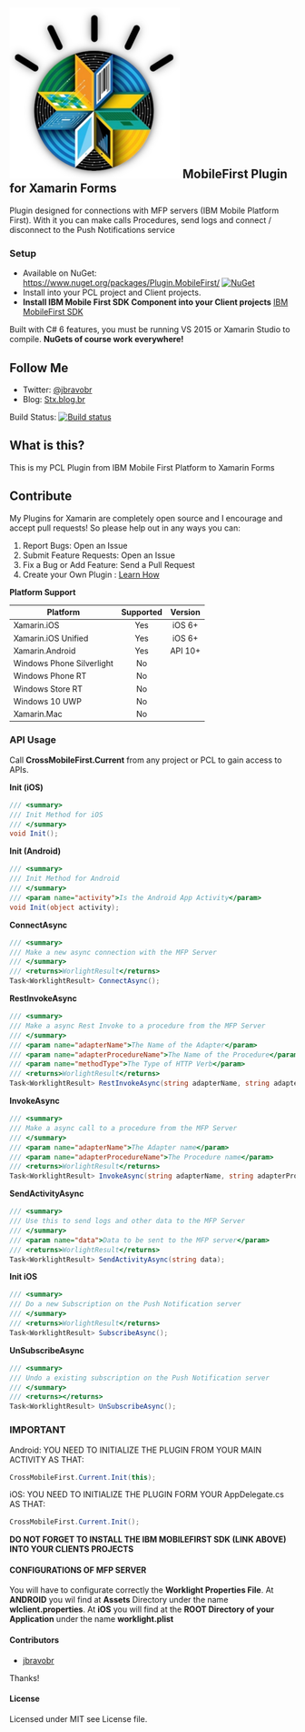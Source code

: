 ## ![](https://raw.githubusercontent.com/jbravobr/Xamarin.Plugins/master/mobilefirst.png) MobileFirst Plugin for Xamarin Forms

Plugin designed for connections with MFP servers (IBM Mobile Platform First). With it you can make calls Procedures, send logs and connect / disconnect to the Push Notifications service
### Setup
* Available on NuGet: https://www.nuget.org/packages/Plugin.MobileFirst/ [![NuGet](https://img.shields.io/nuget/v/Plugin.MobileFirst.svg?label=NuGet)](https://www.nuget.org/packages/Plugin.MobileFirst/)
* Install into your PCL project and Client projects.
* **Install IBM Mobile First SDK Component into your Client projects** [IBM MobileFirst SDK ](https://components.xamarin.com/view/ibm-worklight)

Built with C# 6 features, you must be running VS 2015 or Xamarin Studio to compile. **NuGets of course work everywhere!**

## Follow Me
* Twitter: [@jbravobr](http://twitter.com/jbravobr)
* Blog: [Stx.blog.br](http://stx.blog.br)

Build Status: [![Build status](https://ci.appveyor.com/api/projects/status/github/jbravobr/Xamarin.Plugins?branch=master&svg=true)](https://ci.appveyor.com/project/jbravobr/xamarin-plugins)

## What is this?
This is my PCL Plugin from IBM Mobile First Platform to Xamarin Forms

## Contribute
My Plugins for Xamarin are completely open source and I encourage and accept pull requests! So please help out in any ways you can:

1. Report Bugs: Open an Issue
2. Submit Feature Requests: Open an Issue
3. Fix a Bug or Add Feature: Send a Pull Request
4. Create your Own Plugin : [Learn How](https://github.com/xamarin/plugins)

**Platform Support**

|Platform|Supported|Version|
| ------------------- | :-----------: | :------------------: |
|Xamarin.iOS|Yes|iOS 6+|
|Xamarin.iOS Unified|Yes|iOS 6+|
|Xamarin.Android|Yes|API 10+|
|Windows Phone Silverlight|No||
|Windows Phone RT|No||
|Windows Store RT|No||
|Windows 10 UWP|No||
|Xamarin.Mac|No||


### API Usage

Call **CrossMobileFirst.Current** from any project or PCL to gain access to APIs.


**Init (iOS)**
```csharp
/// <summary>
/// Init Method for iOS
/// </summary>
void Init();
```

**Init (Android)**
```csharp
/// <summary>
/// Init Method for Android
/// </summary>
/// <param name="activity">Is the Android App Activity</param>
void Init(object activity);
```

**ConnectAsync**
```csharp
/// <summary>
/// Make a new async connection with the MFP Server
/// </summary>
/// <returns>WorlightResult</returns>
Task<WorklightResult> ConnectAsync();
```

**RestInvokeAsync**
```csharp
/// <summary>
/// Make a async Rest Invoke to a procedure from the MFP Server
/// </summary>
/// <param name="adapterName">The Name of the Adapter</param>
/// <param name="adapterProcedureName">The Name of the Procedure</param>
/// <param name="methodType">The Type of HTTP Verb</param>
/// <returns>WorlightResult</returns>
Task<WorklightResult> RestInvokeAsync(string adapterName, string adapterProcedureName, string methodType);
```

**InvokeAsync**
```csharp
/// <summary>
/// Make a async call to a procedure from the MFP Server
/// </summary>
/// <param name="adapterName">The Adapter name</param>
/// <param name="adapterProcedureName">The Procedure name</param>
/// <returns>WorlightResult</returns>
Task<WorklightResult> InvokeAsync(string adapterName, string adapterProcedureName);
```

**SendActivityAsync**
```csharp
/// <summary>
/// Use this to send logs and other data to the MFP Server
/// </summary>
/// <param name="data">Data to be sent to the MFP server</param>
/// <returns>WorlightResult</returns>
Task<WorklightResult> SendActivityAsync(string data);
```

**Init iOS**
```csharp
/// <summary>
/// Do a new Subscription on the Push Notification server
/// </summary>
/// <returns>WorlightResult</returns>
Task<WorklightResult> SubscribeAsync();
```

**UnSubscribeAsync**
```csharp
/// <summary>
/// Undo a existing subscription on the Push Notification server
/// </summary>
/// <returns></returns>
Task<WorklightResult> UnSubscribeAsync();
```


### **IMPORTANT**
Android:
YOU NEED TO INITIALIZE THE PLUGIN FROM YOUR MAIN ACTIVITY AS THAT:

```csharp
CrossMobileFirst.Current.Init(this);
```

iOS:
YOU NEED TO INITIALIZE THE PLUGIN FORM YOUR AppDelegate.cs AS THAT:

```csharp
CrossMobileFirst.Current.Init();
```

**DO NOT FORGET TO INSTALL THE IBM MOBILEFIRST SDK (LINK ABOVE) INTO YOUR CLIENTS PROJECTS**

#### CONFIGURATIONS OF MFP SERVER

You will have to configurate correctly the **Worklight Properties File**.
At **ANDROID** you wil find at **Assets** Directory under the name **wlclient.properties**.
At **iOS** you will find at the **ROOT Directory of your Application** under the name **worklight.plist** 


#### Contributors
* [jbravobr](https://github.com/jbravobr)

Thanks!

#### License
Licensed under MIT see License file.
